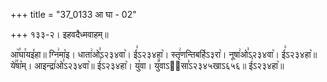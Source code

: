 +++
title = "37_0133 आ घा - 02"

+++
१३३-२। इहवदैध्मवाहम्॥

आ꣥꣯घा꣯यइ꣤हा॥ ग्नि꣢मा꣡इ। धाता꣢ओ꣣ऽ२३४वा꣥। ई꣣ऽ२३४हा꣥। स्तृ꣢णन्तिबर्हिऽ३रा꣡। नूषा꣢ओ꣣ऽ२३४वा꣥। ई꣣ऽ२३४हा꣥॥ ये꣢꣯षा꣡म्। आइन्द्रा꣢ओ꣣ऽ२३४वा꣥॥ ई꣣ऽ२३४हा꣥। यु꣡वा। यु꣪वाऽ२᳐सा꣣ऽ२३४५खाऽ६५६॥ ई꣣ऽ२३४हा꣥॥